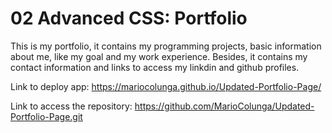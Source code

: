  
 # 02 Advanced CSS: Portfolio

This is my portfolio, it contains my programming projects, basic information about me, like my goal and my work experience. Besides, it contains my contact information and links to access my linkdin and github profiles.  

 
Link to deploy app: https://mariocolunga.github.io/Updated-Portfolio-Page/

Link to access the repository: https://github.com/MarioColunga/Updated-Portfolio-Page.git